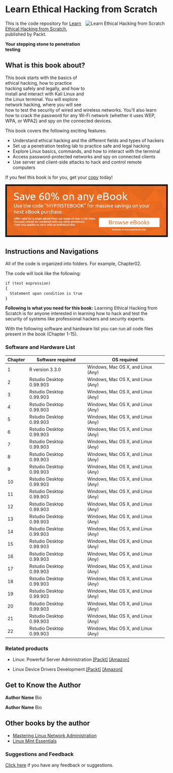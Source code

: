 # Learn Ethical Hacking from Scratch

<a href="https://www.packtpub.com/networking-and-servers/learn-ethical-hacking-scratch?utm_source=github&utm_medium=repository&utm_content=9781788622059"><img src="https://d255esdrn735hr.cloudfront.net/sites/default/files/imagecache/ppv4_main_book_cover/B09055.png" alt="Learn Ethical Hacking from Scratch" height="256px" align="right"></a>

This is the code repository for [Learn Ethical Hacking from Scratch](https://www.packtpub.com/networking-and-servers/learn-ethical-hacking-scratch?utm_source=github&utm_medium=repository&utm_content=9781788622059), published by Packt.

**Your stepping stone to penetration testing**

## What is this book about?
This book starts with the basics of ethical hacking, how to practice hacking safely and legally, and how to install and interact with Kali Linux and the Linux terminal. You will explore network hacking, where you will see how to test the security of wired and wireless networks. You’ll also learn how to crack the password for any Wi-Fi network (whether it uses WEP, WPA, or WPA2) and spy on the connected devices.

This book covers the following exciting features:
* Understand ethical hacking and the different fields and types of hackers
* Set up a penetration testing lab to practice safe and legal hacking
* Explore Linux basics, commands, and how to interact with the terminal
* Access password-protected networks and spy on connected clients
* Use server and client-side attacks to hack and control remote computers

If you feel this book is for you, get your [copy](https://www.amazon.com/dp/1788622057) today!

<a href="https://www.packtpub.com/?utm_source=github&utm_medium=banner&utm_campaign=GitHubBanner"><img src="https://raw.githubusercontent.com/PacktPublishing/GitHub/master/GitHub.png" 
alt="https://www.packtpub.com/" border="5" /></a>


## Instructions and Navigations
All of the code is organized into folders. For example, Chapter02.

The code will look like the following:
```
if (test expression)
{
  Statement upon condition is true
}
```

**Following is what you need for this book:**
Learning Ethical Hacking from Scratch is for anyone interested in learning how to hack and test the security of systems like professional hackers and security experts.

With the following software and hardware list you can run all code files present in the book (Chapter 1-15).

### Software and Hardware List

| Chapter  | Software required                   | OS required                        |
| -------- | ------------------------------------| -----------------------------------|
| 1        | R version 3.3.0                     | Windows, Mac OS X, and Linux (Any) |
| 2        | Rstudio Desktop 0.99.903            | Windows, Mac OS X, and Linux (Any) |
| 3        | Rstudio Desktop 0.99.903            | Windows, Mac OS X, and Linux (Any) |
| 4        | Rstudio Desktop 0.99.903            | Windows, Mac OS X, and Linux (Any) |
| 5        | Rstudio Desktop 0.99.903            | Windows, Mac OS X, and Linux (Any) |
| 6        | Rstudio Desktop 0.99.903            | Windows, Mac OS X, and Linux (Any) |
| 7        | Rstudio Desktop 0.99.903            | Windows, Mac OS X, and Linux (Any) |
| 8        | Rstudio Desktop 0.99.903            | Windows, Mac OS X, and Linux (Any) |
| 9        | Rstudio Desktop 0.99.903            | Windows, Mac OS X, and Linux (Any) |
| 10        | Rstudio Desktop 0.99.903            | Windows, Mac OS X, and Linux (Any) |
| 11        | Rstudio Desktop 0.99.903            | Windows, Mac OS X, and Linux (Any) |
| 12        | Rstudio Desktop 0.99.903            | Windows, Mac OS X, and Linux (Any) |
| 13        | Rstudio Desktop 0.99.903            | Windows, Mac OS X, and Linux (Any) |
| 14        | Rstudio Desktop 0.99.903            | Windows, Mac OS X, and Linux (Any) |
| 15        | Rstudio Desktop 0.99.903            | Windows, Mac OS X, and Linux (Any) |
| 16        | Rstudio Desktop 0.99.903            | Windows, Mac OS X, and Linux (Any) |
| 17        | Rstudio Desktop 0.99.903            | Windows, Mac OS X, and Linux (Any) |
| 18        | Rstudio Desktop 0.99.903            | Windows, Mac OS X, and Linux (Any) |
| 19        | Rstudio Desktop 0.99.903            | Windows, Mac OS X, and Linux (Any) |
| 20        | Rstudio Desktop 0.99.903            | Windows, Mac OS X, and Linux (Any) |
| 21        | Rstudio Desktop 0.99.903            | Windows, Mac OS X, and Linux (Any) |
| 22        | Rstudio Desktop 0.99.903            | Windows, Mac OS X, and Linux (Any) |


### Related products <Paste books from the Other books you may enjoy section>
* Linux: Powerful Server Administration [[Packt]](https://www.packtpub.com/networking-and-servers/linux-powerful-server-administration?utm_source=github&utm_medium=repository&utm_campaign=9781788293778) [[Amazon]](https://www.amazon.com/dp/1788293770)

* Linux Device Drivers Development [[Packt]](https://www.packtpub.com/networking-and-servers/linux-device-drivers-development?utm_source=github&utm_medium=repository&utm_campaign=9781785280009) [[Amazon]](https://www.amazon.com/dp/1788293770)

## Get to Know the Author
**Author Name**
Bio

**Author Name**
Bio


## Other books by the author
* [Mastering Linux Network Administration](https://www.packtpub.com/networking-and-servers/mastering-linux-network-administration?utm_source=github&utm_medium=repository&utm_campaign=9781784399597)
* [Linux Mint Essentials](https://www.packtpub.com/networking-and-servers/linux-mint-essentials?utm_source=github&utm_medium=repository&utm_campaign=9781782168157)

### Suggestions and Feedback
[Click here](https://docs.google.com/forms/d/e/1FAIpQLSdy7dATC6QmEL81FIUuymZ0Wy9vH1jHkvpY57OiMeKGqib_Ow/viewform) if you have any feedback or suggestions.
